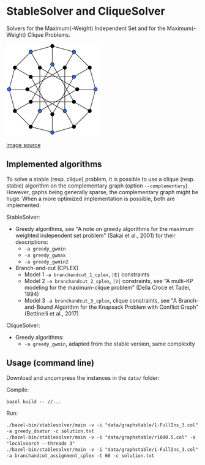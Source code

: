 # StableSolver and CliqueSolver

Solvers for the Maximum(-Weight) Independent Set and for the Maximum(-Weight) Clique Problems.

![knapsack](stable.png?raw=true "stable")

[image source](https://commons.wikimedia.org/wiki/File:Independent_set_graph.svg)

## Implemented algorithms

To solve a stable (resp. clique) problem, it is possible to use a clique (resp. stable) algorithm on the complementary graph (option `--complementary`). However, gaphs being generally sparse, the complementary graph might be huge. When a more optimized implementation is possible, both are implemented.

StableSolver:

* Greedy algorithms, see "A note on greedy algorithms for the maximum weighted independent set problem" (Sakai et al., 2001) for their descriptions:
  * `-a greedy_gwmin`
  * `-a greedy_gwmax`
  * `-a greedy_gwmin2`
* Branch-and-cut (CPLEX)
  * Model 1  `-a branchandcut_1_cplex`, `|E|` constraints
  * Model 2  `-a branchandcut_2_cplex`, `|V|` constraints, see "A multi-KP modeling for the maximum-clique problem" (Della Croce et Tadei, 1994)
  * Model 3  `-a branchandcut_3_cplex`, clique constraints, see "A Branch-and-Bound Algorithm for the Knapsack Problem with Conflict Graph" (Bettinelli et al., 2017)

CliqueSolver:

* Greedy algorithms:
  * `-a greedy_gwmin`, adapted from the stable version, same complexity

## Usage (command line)

Download and uncompress the instances in the `data/` folder:


Compile:
```shell
bazel build -- //...
```

Run:
```shell
./bazel-bin/stablesolver/main -v -i "data/graphstable/1-FullIns_3.col" -a greedy_dsatur -c solution.txt
./bazel-bin/stablesolver/main -v -i "data/graphstable/r1000.5.col" -a "localsearch --threads 3"
./bazel-bin/stablesolver/main -v -i "data/graphstable/1-FullIns_3.col" -a branchandcut_assignment_cplex -t 60 -c solution.txt
```

